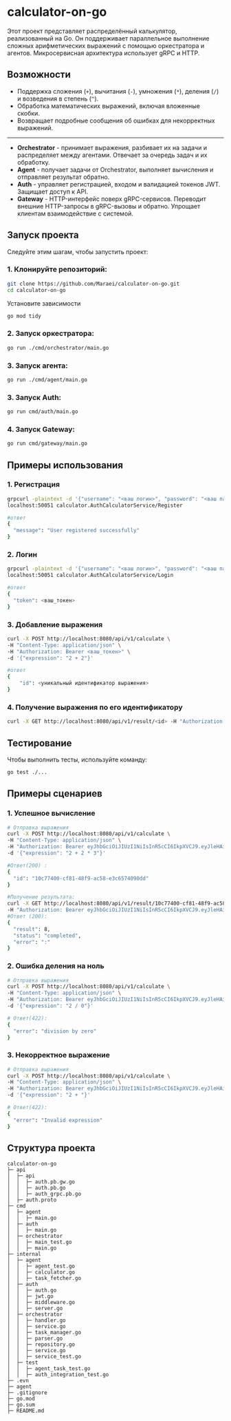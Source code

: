 # calculator-on-go

Этот проект представляет распределённый калькулятор, реализованный на Go. Он поддерживает параллельное выполнение сложных арифметических выражений с помощью оркестратора и агентов. Микросервисная архитектура использует gRPC и HTTP.
## Возможности

- Поддержка сложения (`+`), вычитания (`-`), умножения (`*`), деления (`/`) и возведения в степень (`^`).
- Обработка математических выражений, включая вложенные скобки.
- Возвращает подробные сообщения об ошибках для некорректных выражений.

---

* **Orchestrator** - принимает выражения, разбивает их на задачи и распределяет между агентами. Отвечает за очередь задач и их обработку.
* **Agent** - получает задачи от Orchestrator, выполняет вычисления и отправляет результат обратно.
* **Auth** - управляет регистрацией, входом и валидацией токенов JWT. Защищает доступ к API.
* **Gateway** - HTTP-интерфейс поверх gRPC-сервисов. Переводит внешние HTTP-запросы в gRPC-вызовы и обратно. Упрощает клиентам взаимодействие с системой.

## Запуск проекта

Следуйте этим шагам, чтобы запустить проект:

### 1. Клонируйте репозиторий:
 
```bash
git clone https://github.com/Maraei/calculator-on-go.git
cd calculator-on-go
```
Установите зависимости
```bash
go mod tidy
```
### 2. Запуск оркестратора:

```bash
go run ./cmd/orchestrator/main.go
```
### 3. Запуск агента:

```bash
go run ./cmd/agent/main.go
```
### 3. Запуск Auth:

```bash
go run cmd/auth/main.go
```
### 4. Запуск Gateway:

```bash
go run cmd/gateway/main.go
```
## Примеры использования

### 1. Регистрация
```bash
grpcurl -plaintext -d '{"username": "<ваш логин>", "password": "<ваш пароль>"}' \
localhost:50051 calculator.AuthCalculatorService/Register
```
```bash
#ответ
{
  "message": "User registered successfully"
}
```
### 2. Логин
```bash
grpcurl -plaintext -d '{"username": "<ваш логин>", "password": "<ваш пароль>"}' \
localhost:50051 calculator.AuthCalculatorService/Login
```
```bash
#ответ
{
  "token": <ваш_токен>
}
```
### 3. Добавление выражения

```bash
curl -X POST http://localhost:8080/api/v1/calculate \
-H "Content-Type: application/json" \
-H "Authorization: Bearer <ваш_токен>" \
-d '{"expression": "2 + 2"}'
```
```bash
#ответ
{
    "id": <уникальный идентификатор выражения>
}
```
### 4. Получение выражения по его идентификатору
```bash
curl -X GET http://localhost:8080/api/v1/result/<id> -H "Authorization: Bearer <ваш_токен>"
```

## Тестирование

Чтобы выполнить тесты, используйте команду:

```bash
go test ./...
```

## Примеры сценариев
### 1. Успешное вычисление
```bash
# Отправка выражения
curl -X POST http://localhost:8080/api/v1/calculate \
-H "Content-Type: application/json" \
-H "Authorization: Bearer eyJhbGciOiJIUzI1NiIsInR5cCI6IkpXVCJ9.eyJleHAiOjE3NDY3MDk0MjUsImlhdCI6MTc0NjcwODgyNSwiaWQiOjE5LCJuYmYiOjE3NDY3MDg4MjV9.07TqVAmoR_DDg2IBXYq2EtR8mxfcxHMbUW9M5KlToxg" \
-d '{"expression": "2 + 2 * 3"}'

#Ответ(200) :
{
  "id": "10c77400-cf81-48f9-ac58-e3c6574090dd"
}
```
```bash
#Получение результата:
curl -X GET http://localhost:8080/api/v1/result/10c77400-cf81-48f9-ac58-e3c6574090dd\
-H "Authorization: Bearer eyJhbGciOiJIUzI1NiIsInR5cCI6IkpXVCJ9.eyJleHAiOjE3NDY3MDk0MjUsImlhdCI6MTc0NjcwODgyNSwiaWQiOjE5LCJuYmYiOjE3NDY3MDg4MjV9.07TqVAmoR_DDg2IBXYq2EtR8mxfcxHMbUW9M5KlToxg"
#Ответ (200):
{
  "result": 8,
  "status": "completed",
  "error": ":"
}

```

### 2. Ошибка деления на ноль
```bash
# Отправка выражения
curl -X POST http://localhost:8080/api/v1/calculate \
-H "Content-Type: application/json" \
-H "Authorization: Bearer eyJhbGciOiJIUzI1NiIsInR5cCI6IkpXVCJ9.eyJleHAiOjE3NDY3MDk0MjUsImlhdCI6MTc0NjcwODgyNSwiaWQiOjE5LCJuYmYiOjE3NDY3MDg4MjV9.07TqVAmoR_DDg2IBXYq2EtR8mxfcxHMbUW9M5KlToxg" \
-d '{"expression": "2 / 0"}'

# Ответ(422):
{
  "error": "division by zero"
}
```

### 3. Некорректное выражение
```bash
# Отправка выражения
curl -X POST http://localhost:8080/api/v1/calculate \
-H "Content-Type: application/json" \
-H "Authorization: Bearer eyJhbGciOiJIUzI1NiIsInR5cCI6IkpXVCJ9.eyJleHAiOjE3NDY3MDk0MjUsImlhdCI6MTc0NjcwODgyNSwiaWQiOjE5LCJuYmYiOjE3NDY3MDg4MjV9.07TqVAmoR_DDg2IBXYq2EtR8mxfcxHMbUW9M5KlToxg" \
-d '{"expression": "2 + "}'

# Ответ(422):
{
  "error": "Invalid expression"
}
```

## Структура проекта

```
calculator-on-go
├─ api
│  ├─ api
│  │  ├─ auth.pb.gw.go
│  │  ├─ auth.pb.go
│  │  ├─ auth_grpc.pb.go
│  ├─ auth.proto
├─ cmd
│  ├─ agent
│  │  ├─ main.go
│  ├─ auth
│  │  ├─ main.go
│  ├─ orchestrator
│  │  ├─ main_test.go
│  │  ├─ main.go                       
├─ internal
│  ├─ agent
│  │  ├─ agent_test.go            
│  │  ├─ calculator.go 
│  │  ├─ task_fetcher.go
│  ├─ auth
│  │  ├─ auth.go            
│  │  ├─ jwt.go 
│  │  ├─ middleware.go
│  │  ├─ server.go
│  ├─ orchestrator
│  │  ├─ handler.go            
│  │  ├─ service.go 
│  │  ├─ task_manager.go  
│  │  ├─ parser.go            
│  │  ├─ repository.go 
│  │  ├─ service.go 
│  │  ├─ service_test.go  
│  ├─ test
│  │  ├─ agent_task_test.go            
│  │  ├─ auth_integration_test.go               
├─ .evn
├─ agent
├─ .gitignore
├─ go.mod
├─ go.sum                            
├─ README.md
```